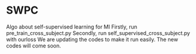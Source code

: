 # SWPC
Algo about self-supervised learning for MI
Firstly, run pre_train_cross_subject.py
Secondly, run self_supervised_cross_subject.py with ourloss
We are updating the codes to make it run easily. 
The new codes will come soon.
